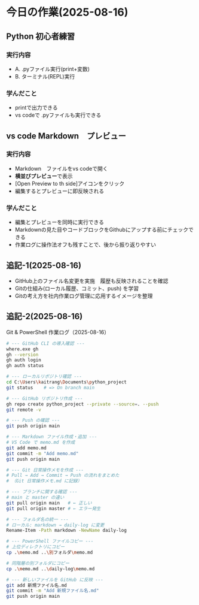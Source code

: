 # 今日の作業(2025-08-16)

## Python 初心者練習

### 実行内容
- A. .pyファイル実行(print+変数)
- B. ターミナル(REPL)実行

### 学んだこと
- printで出力できる
- vs codeで .pyファイルも実行できる
  
## vs code Markdown　プレビュー

### 実行内容
- Markdown　ファイルをvs codeで開く
- **横並びプレビュー**で表示
- [Open Preview to th side]アイコンをクリック
- 編集するとプレビューに即反映される

### 学んだこと
- 編集とプレビューを同時に実行できる
- Markdownの見た目やコードブロックをGithubにアップする前にチェックできる
- 作業ログに操作法オフも残すことで、後から振り返りやすい        

## 追記-1(2025-08-16) 
- GitHub上のファイル名変更を実施　履歴も反映されることを確認
- Gitの仕組み(ローカル履歴、コミット、push) を学習                   
- Gitの考え方を社内作業ログ管理に応用するイメージを整理

## 追記-2(2025-08-16)
Git & PowerShell 作業ログ（2025-08-16）

```bash
# --- GitHub CLI の導入確認 ---
where.exe gh
gh --version
gh auth login
gh auth status

# --- ローカルリポジトリ確認 ---
cd C:\Users\kaitrang\Documents\python_project
git status    # => On branch main

# --- GitHub リポジトリ作成 ---
gh repo create python_project --private --source=. --push
git remote -v

# --- Push の確認 ---
git push origin main

# --- Markdown ファイル作成・追加 ---
# VS Code で memo.md を作成
git add memo.md
git commit -m "Add memo.md"
git push origin main

# --- Git 日常操作メモを作成 ---
# Pull → Add → Commit → Push の流れをまとめた
# （Git 日常操作メモ.md に記録）

# --- ブランチに関する確認 ---
# main と master の違い
git pull origin main   # ← 正しい
git pull origin master # ← エラー発生

# --- フォルダ名の統一 ---
# ローカル: markdown → daily-log に変更
Rename-Item -Path markdown -NewName daily-log

# --- PowerShell ファイルコピー ---
# 上位ディレクトリにコピー
cp .\memo.md ..\別フォルダ\memo.md

# 同階層の別フォルダにコピー
cp .\memo.md ..\daily-log\memo.md

# --- 新しいファイルを GitHub に反映 ---
git add 新規ファイル名.md
git commit -m "Add 新規ファイル名.md"
git push origin main

 